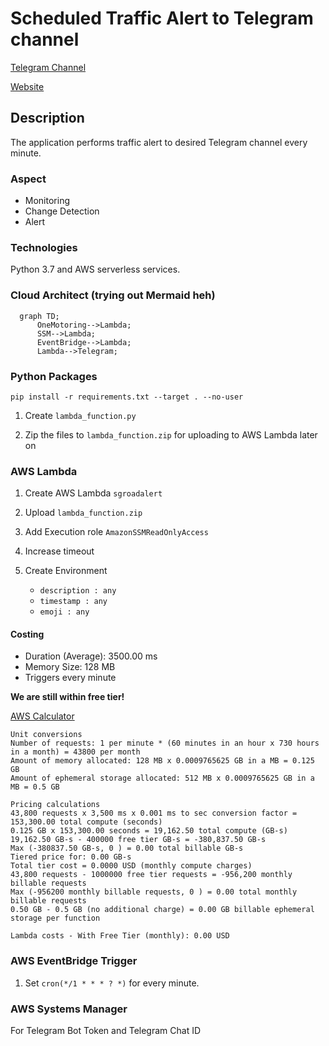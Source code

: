 # Scheduled Traffic Alert to Telegram channel
[Telegram Channel](https://t.me/TrafficAlertSG)

[Website](https://onemotoring.lta.gov.sg/content/onemotoring/home/driving/traffic_information/traffic_updates_and_road_closures.html#traffic-updates)

## Description 

The application performs traffic alert to desired Telegram channel every minute. 

### Aspect 
- Monitoring
- Change Detection
- Alert
  
### Technologies

Python 3.7 and AWS serverless services.

### Cloud Architect (trying out Mermaid heh)

```mermaid
  graph TD;
      OneMotoring-->Lambda;
      SSM-->Lambda;
      EventBridge-->Lambda;
      Lambda-->Telegram;
```

### Python Packages
`pip install -r requirements.txt --target . --no-user`

1. Create `lambda_function.py`

2. Zip the files to `lambda_function.zip` for uploading to AWS Lambda later on
   
### AWS Lambda

1. Create AWS Lambda `sgroadalert`

2. Upload `lambda_function.zip`

3. Add Execution role `AmazonSSMReadOnlyAccess`

4. Increase timeout
   
6. Create Environment
   - `description : any`
   - `timestamp : any`
   - `emoji : any`

#### Costing
- Duration (Average): 3500.00 ms
- Memory Size: 128 MB
- Triggers every minute
  
**We are still within free tier!**
  
[AWS Calculator](https://calculator.aws/#/addService/Lambda)
```
Unit conversions
Number of requests: 1 per minute * (60 minutes in an hour x 730 hours in a month) = 43800 per month
Amount of memory allocated: 128 MB x 0.0009765625 GB in a MB = 0.125 GB
Amount of ephemeral storage allocated: 512 MB x 0.0009765625 GB in a MB = 0.5 GB

Pricing calculations
43,800 requests x 3,500 ms x 0.001 ms to sec conversion factor = 153,300.00 total compute (seconds)
0.125 GB x 153,300.00 seconds = 19,162.50 total compute (GB-s)
19,162.50 GB-s - 400000 free tier GB-s = -380,837.50 GB-s
Max (-380837.50 GB-s, 0 ) = 0.00 total billable GB-s
Tiered price for: 0.00 GB-s
Total tier cost = 0.0000 USD (monthly compute charges)
43,800 requests - 1000000 free tier requests = -956,200 monthly billable requests
Max (-956200 monthly billable requests, 0 ) = 0.00 total monthly billable requests
0.50 GB - 0.5 GB (no additional charge) = 0.00 GB billable ephemeral storage per function

Lambda costs - With Free Tier (monthly): 0.00 USD
```

### AWS EventBridge Trigger

1. Set `cron(*/1 * * * ? *)` for every minute.

### AWS Systems Manager
For Telegram Bot Token and Telegram Chat ID
